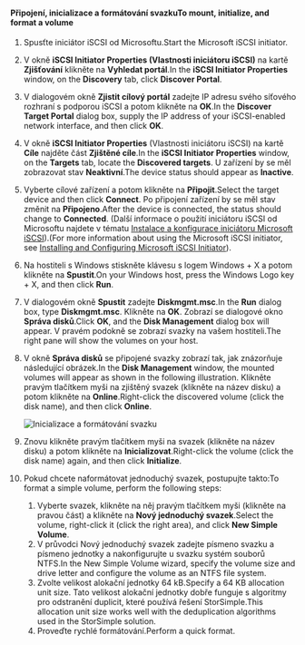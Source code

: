 <!--author=SharS last changed: 9/17/15-->

#### <a name="to-mount-initialize-and-format-a-volume"></a><span data-ttu-id="d035a-101">Připojení, inicializace a formátování svazku</span><span class="sxs-lookup"><span data-stu-id="d035a-101">To mount, initialize, and format a volume</span></span>
1. <span data-ttu-id="d035a-102">Spusťte iniciátor iSCSI od Microsoftu.</span><span class="sxs-lookup"><span data-stu-id="d035a-102">Start the Microsoft iSCSI initiator.</span></span>
2. <span data-ttu-id="d035a-103">V okně **iSCSI Initiator Properties (Vlastnosti iniciátoru iSCSI)** na kartě **Zjišťování** klikněte na **Vyhledat portál**.</span><span class="sxs-lookup"><span data-stu-id="d035a-103">In the **iSCSI Initiator Properties** window, on the **Discovery** tab, click **Discover Portal**.</span></span>
3. <span data-ttu-id="d035a-104">V dialogovém okně **Zjistit cílový portál** zadejte IP adresu svého síťového rozhraní s podporou iSCSI a potom klikněte na **OK**.</span><span class="sxs-lookup"><span data-stu-id="d035a-104">In the **Discover Target Portal** dialog box, supply the IP address of your iSCSI-enabled network interface, and then click **OK**.</span></span> 
4. <span data-ttu-id="d035a-105">V okně **iSCSI Initiator Properties** (Vlastnosti iniciátoru iSCSI) na kartě **Cíle** najděte část **Zjištěné cíle**.</span><span class="sxs-lookup"><span data-stu-id="d035a-105">In the **iSCSI Initiator Properties** window, on the **Targets** tab, locate the **Discovered targets**.</span></span> <span data-ttu-id="d035a-106">U zařízení by se měl zobrazovat stav **Neaktivní**.</span><span class="sxs-lookup"><span data-stu-id="d035a-106">The device status should appear as **Inactive**.</span></span>
5. <span data-ttu-id="d035a-107">Vyberte cílové zařízení a potom klikněte na **Připojit**.</span><span class="sxs-lookup"><span data-stu-id="d035a-107">Select the target device and then click **Connect**.</span></span> <span data-ttu-id="d035a-108">Po připojení zařízení by se měl stav změnit na **Připojeno**.</span><span class="sxs-lookup"><span data-stu-id="d035a-108">After the device is connected, the status should change to **Connected**.</span></span> <span data-ttu-id="d035a-109">(Další informace o použití iniciátoru iSCSI od Microsoftu najdete v tématu [Instalace a konfigurace iniciátoru Microsoft iSCSI][1]).</span><span class="sxs-lookup"><span data-stu-id="d035a-109">(For more information about using the Microsoft iSCSI initiator, see [Installing and Configuring Microsoft iSCSI Initiator][1]).</span></span>
6. <span data-ttu-id="d035a-110">Na hostiteli s Windows stiskněte klávesu s logem Windows + X a potom klikněte na **Spustit**.</span><span class="sxs-lookup"><span data-stu-id="d035a-110">On your Windows host, press the Windows Logo key + X, and then click **Run**.</span></span> 
7. <span data-ttu-id="d035a-111">V dialogovém okně **Spustit** zadejte **Diskmgmt.msc**.</span><span class="sxs-lookup"><span data-stu-id="d035a-111">In the **Run** dialog box, type **Diskmgmt.msc**.</span></span> <span data-ttu-id="d035a-112">Klikněte na **OK**. Zobrazí se dialogové okno **Správa disků**.</span><span class="sxs-lookup"><span data-stu-id="d035a-112">Click **OK**, and the **Disk Management** dialog box will appear.</span></span> <span data-ttu-id="d035a-113">V pravém podokně se zobrazí svazky na vašem hostiteli.</span><span class="sxs-lookup"><span data-stu-id="d035a-113">The right pane will show the volumes on your host.</span></span>
8. <span data-ttu-id="d035a-114">V okně **Správa disků** se připojené svazky zobrazí tak, jak znázorňuje následující obrázek.</span><span class="sxs-lookup"><span data-stu-id="d035a-114">In the **Disk Management** window, the mounted volumes will appear as shown in the following illustration.</span></span> <span data-ttu-id="d035a-115">Klikněte pravým tlačítkem myši na zjištěný svazek (klikněte na název disku) a potom klikněte na **Online**.</span><span class="sxs-lookup"><span data-stu-id="d035a-115">Right-click the discovered volume (click the disk name), and then click **Online**.</span></span>
   
     ![Inicializace a formátování svazku](./media/storsimple-8000-mount-initialize-format-volume/step7initializeformatvolume.png) 
9. <span data-ttu-id="d035a-117">Znovu klikněte pravým tlačítkem myši na svazek (klikněte na název disku) a potom klikněte na **Inicializovat**.</span><span class="sxs-lookup"><span data-stu-id="d035a-117">Right-click the volume (click the disk name) again, and then click **Initialize**.</span></span>
10. <span data-ttu-id="d035a-118">Pokud chcete naformátovat jednoduchý svazek, postupujte takto:</span><span class="sxs-lookup"><span data-stu-id="d035a-118">To format a simple volume, perform the following steps:</span></span>
    
    1. <span data-ttu-id="d035a-119">Vyberte svazek, klikněte na něj pravým tlačítkem myši (klikněte na pravou část) a klikněte na **Nový jednoduchý svazek**.</span><span class="sxs-lookup"><span data-stu-id="d035a-119">Select the volume, right-click it (click the right area), and click **New Simple Volume**.</span></span>
    2. <span data-ttu-id="d035a-120">V průvodci Nový jednoduchý svazek zadejte písmeno svazku a písmeno jednotky a nakonfigurujte u svazku systém souborů NTFS.</span><span class="sxs-lookup"><span data-stu-id="d035a-120">In the New Simple Volume wizard, specify the volume size and drive letter and configure the volume as an NTFS file system.</span></span>
    3. <span data-ttu-id="d035a-121">Zvolte velikost alokační jednotky 64 kB.</span><span class="sxs-lookup"><span data-stu-id="d035a-121">Specify a 64 KB allocation unit size.</span></span> <span data-ttu-id="d035a-122">Tato velikost alokační jednotky dobře funguje s algoritmy pro odstranění duplicit, které používá řešení StorSimple.</span><span class="sxs-lookup"><span data-stu-id="d035a-122">This allocation unit size works well with the deduplication algorithms used in the StorSimple solution.</span></span>
    4. <span data-ttu-id="d035a-123">Proveďte rychlé formátování.</span><span class="sxs-lookup"><span data-stu-id="d035a-123">Perform a quick format.</span></span>

<!--Link references-->
[1]: https://technet.microsoft.com/library/ee338480(WS.10).aspx
